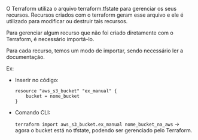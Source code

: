 O Terraform utiliza o arquivo terraform.tfstate para gerenciar os seus recursos. Recursos criados com o terraform geram esse arquivo e ele é utilizado para modificar ou destruir tais recursos.

Para gerenciar algum recurso que não foi criado diretamente com o Terraform, é necessário importá-lo.

Para cada recurso, temos um modo de importar, sendo necessário ler a documentação.


Ex:

- Inserir no código:

    ```
    resource "aws_s3_bucket" "ex_manual" {
        bucket = nome_bucket
    }
    ```

- Comando CLI:

    ```terraform import aws_s3_bucket.ex_manual nome_bucket_na_aws``` -> agora o bucket está no tfstate, podendo ser gerenciado pelo Terraform.